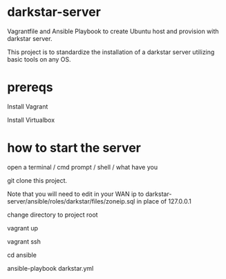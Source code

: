 # darkstar-server
Vagrantfile and Ansible Playbook to create Ubuntu host and provision with darkstar server. 

This project is to standardize the installation of a darkstar server utilizing basic tools on any OS. 

# prereqs
Install Vagrant

Install Virtualbox

# how to start the server 
open a terminal / cmd prompt / shell / what have you

git clone this project.

Note that you will need to edit in your WAN ip to darkstar-server/ansible/roles/darkstar/files/zoneip.sql in place of 127.0.0.1

change directory to project root



vagrant up

vagrant ssh

cd ansible

ansible-playbook darkstar.yml

